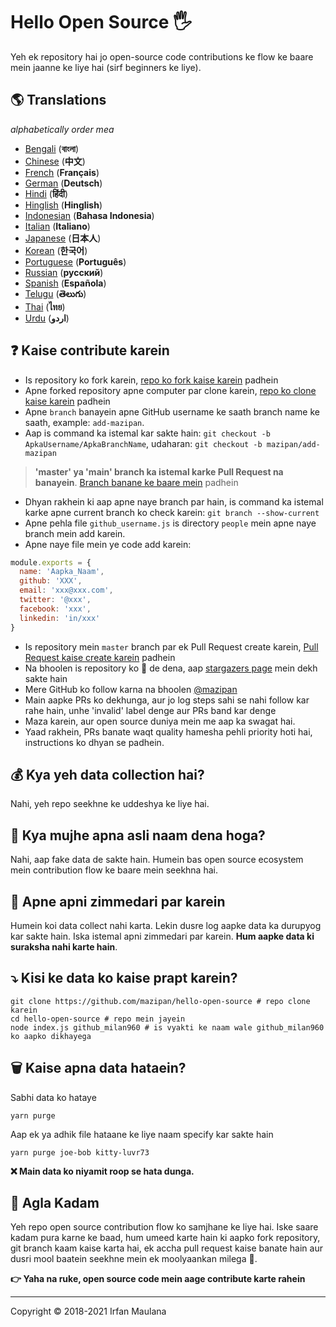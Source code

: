 # Hello Open Source 🖐️

Yeh ek repository hai jo open-source code contributions ke flow ke baare mein jaanne ke liye hai (sirf beginners ke liye).

## 🌎 Translations

_alphabetically order mea_

- [Bengali](./README-BN.md) (**বাংলা**)
- [Chinese](./README-CHI.md) (**中文**)
- [French](./README-FR.md) (**Français**)
- [German](./README-DE.md) (**Deutsch**)
- [Hindi](./README-HI.md) (**हिंदी**)
- [Hinglish](./README-HINGLISH.md) (**Hinglish**)
- [Indonesian](./README-ID.md) (**Bahasa Indonesia**)
- [Italian](./README-it.md) (**Italiano**)
- [Japanese](./README-JP.md) (**日本人**)
- [Korean](./README-KR.md) (**한국어**)
- [Portuguese](./README-PT-BR.md) (**Português**)
- [Russian](./README-RU.md) (**русский**)
- [Spanish](./README-ES.md) (**Española**)
- [Telugu](./README-TE.md) (**తెలుగు**)
- [Thai](./README-TH.md) (**ไทย**)
- [Urdu](./README-UR.md) (**اردو**)

## ❓ Kaise contribute karein

- Is repository ko fork karein, [repo ko fork kaise karein](https://help.github.com/articles/fork-a-repo/) padhein
- Apne forked repository apne computer par clone karein, [repo ko clone kaise karein](https://docs.github.com/en/github/creating-cloning-and-archiving-repositories/cloning-a-repository) padhein
- Apne `branch` banayein apne GitHub username ke saath branch name ke saath, example: `add-mazipan`.
- Aap is command ka istemal kar sakte hain: `git checkout -b ApkaUsername/ApkaBranchName`, udaharan: `git checkout -b mazipan/add-mazipan`

> **'master' ya 'main' branch ka istemal karke Pull Request na banayein**.
> [Branch banane ke baare mein](https://help.github.com/articles/creating-and-deleting-branches-within-your-repository/) padhein

- Dhyan rakhein ki aap apne naye branch par hain, is command ka istemal karke apne current branch ko check karein: `git branch --show-current`
- Apne pehla file `github_username.js` is directory `people` mein apne naye branch mein add karein.
- Apne naye file mein ye code add karein:

```js
module.exports = {
  name: 'Aapka_Naam',
  github: 'XXX',
  email: 'xxx@xxx.com',
  twitter: '@xxx',
  facebook: 'xxx',
  linkedin: 'in/xxx'
}
```

- Is repository mein `master` branch par ek Pull Request create karein, [Pull Request kaise create karein](https://help.github.com/articles/creating-a-pull-request/) padhein
- Na bhoolen is repository ko 🌟 de dena, aap [stargazers page](https://github.com/mazipan/hello-open-source/stargazers) mein dekh sakte hain
- Mere GitHub ko follow karna na bhoolen [@mazipan](https://github.com/mazipan)
- Main aapke PRs ko dekhunga, aur jo log steps sahi se nahi follow kar rahe hain, unhe 'invalid' label denge aur PRs band kar denge
- Maza karein, aur open source duniya mein me aap ka swagat hai.
- Yaad rakhein, PRs banate waqt quality hamesha pehli priority hoti hai, instructions ko dhyan se padhein.

## 💰 Kya yeh data collection hai?

Nahi, yeh repo seekhne ke uddeshya ke liye hai.

## 🥶 Kya mujhe apna asli naam dena hoga?

Nahi, aap fake data de sakte hain.
Humein bas open source ecosystem mein contribution flow ke baare mein seekhna hai.

## 🙈 Apne apni zimmedari par karein

Humein koi data collect nahi karta.
Lekin dusre log aapke data ka durupyog kar sakte hain.
Iska istemal apni zimmedari par karein.
**Hum aapke data ki suraksha nahi karte hain**.

## ⤵️ Kisi ke data ko kaise prapt karein?

```shell
git clone https://github.com/mazipan/hello-open-source # repo clone karein
cd hello-open-source # repo mein jayein
node index.js github_milan960 # is vyakti ke naam wale github_milan960 ko aapko dikhayega
```

## 🗑️ Kaise apna data hataein?

Sabhi data ko hataye

```shell
yarn purge
```

Aap ek ya adhik file hataane ke liye naam specify kar sakte hain

```shell
yarn purge joe-bob kitty-luvr73
```

**❌ Main data ko niyamit roop se hata dunga.**

## 🚶 Agla Kadam

Yeh repo open source contribution flow ko samjhane ke liye hai.
Iske saare kadam pura karne ke baad, hum umeed karte hain ki aapko fork repository, git branch kaam kaise karta hai, ek accha pull request kaise banate hain aur dusri mool baatein seekhne mein ek moolyaankan milega 🥳.

**👉 Yaha na ruke, open source code mein aage contribute karte rahein**

---

Copyright © 2018-2021 Irfan Maulana
